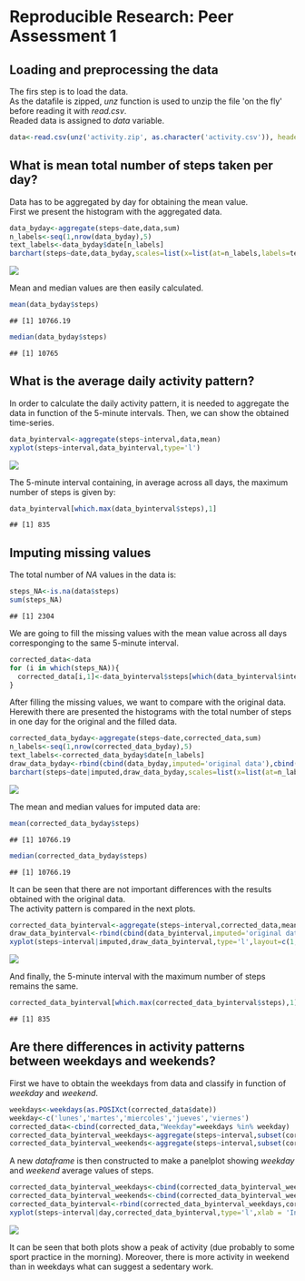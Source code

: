 # Reproducible Research: Peer Assessment 1


## Loading and preprocessing the data
The firs step is to load the data.  
As the datafile is zipped, *unz* function is used to unzip the file 'on the fly' before reading it with *read.csv*.  
Readed data is assigned to *data* variable.

```r
data<-read.csv(unz('activity.zip', as.character('activity.csv')), header=TRUE, quote="\"", stringsAsFactors=FALSE)
```


## What is mean total number of steps taken per day?
Data has to be aggregated by day for obtaining the mean value.  
First we present the histogram with the aggregated data.


```r
data_byday<-aggregate(steps~date,data,sum)
n_labels<-seq(1,nrow(data_byday),5)
text_labels<-data_byday$date[n_labels]
barchart(steps~date,data_byday,scales=list(x=list(at=n_labels,labels=text_labels,rot=45,cex=0.8)),col='red')
```

![](./PA1_template_files/figure-html/unnamed-chunk-3-1.png) 

Mean and median values are then easily calculated.

```r
mean(data_byday$steps)
```

```
## [1] 10766.19
```

```r
median(data_byday$steps)
```

```
## [1] 10765
```

## What is the average daily activity pattern?
In order to calculate the daily activity pattern, it is needed to aggregate the data in function of the 5-minute intervals. Then, we can show the obtained time-series.

```r
data_byinterval<-aggregate(steps~interval,data,mean)
xyplot(steps~interval,data_byinterval,type='l')
```

![](./PA1_template_files/figure-html/unnamed-chunk-5-1.png) 

The 5-minute interval containing, in average across all days, the maximum number of steps is given by:

```r
data_byinterval[which.max(data_byinterval$steps),1]
```

```
## [1] 835
```

## Imputing missing values
The total number of *NA* values in the data is:

```r
steps_NA<-is.na(data$steps)
sum(steps_NA)
```

```
## [1] 2304
```
We are going to fill the missing values with the mean value across all days corresponging to the same 5-minute interval.

```r
corrected_data<-data
for (i in which(steps_NA)){
  corrected_data[i,1]<-data_byinterval$steps[which(data_byinterval$interval==data[i,3])]
}
```

After filling the missing values, we want to compare with the original data.   
Herewith there are presented the histograms with the total number of steps in one day for the original and the filled data.


```r
corrected_data_byday<-aggregate(steps~date,corrected_data,sum)
n_labels<-seq(1,nrow(corrected_data_byday),5)
text_labels<-corrected_data_byday$date[n_labels]
draw_data_byday<-rbind(cbind(data_byday,imputed='original data'),cbind(corrected_data_byday,imputed='imputed data'))
barchart(steps~date|imputed,draw_data_byday,scales=list(x=list(at=n_labels,labels=text_labels,rot=45,cex=0.8)),col='red',layout=c(1,2))
```

![](./PA1_template_files/figure-html/unnamed-chunk-9-1.png) 

The mean and median values for imputed data are:

```r
mean(corrected_data_byday$steps)
```

```
## [1] 10766.19
```

```r
median(corrected_data_byday$steps)
```

```
## [1] 10766.19
```

It can be seen that there are not important differences with the results obtained with the original data.  
The activity pattern is compared in the next plots.

```r
corrected_data_byinterval<-aggregate(steps~interval,corrected_data,mean)
draw_data_byinterval<-rbind(cbind(data_byinterval,imputed='original data'),cbind(corrected_data_byinterval,imputed='imputed data'))
xyplot(steps~interval|imputed,draw_data_byinterval,type='l',layout=c(1,2))
```

![](./PA1_template_files/figure-html/unnamed-chunk-11-1.png) 

And finally, the 5-minute interval with the maximum number of steps remains the same.

```r
corrected_data_byinterval[which.max(corrected_data_byinterval$steps),1]
```

```
## [1] 835
```


## Are there differences in activity patterns between weekdays and weekends?
First we have to obtain the weekdays from data and classify in function of *weekday* and *weekend*.

```r
weekdays<-weekdays(as.POSIXct(corrected_data$date))
weekday<-c('lunes','martes','miercoles','jueves','viernes')
corrected_data<-cbind(corrected_data,"Weekday"=weekdays %in% weekday)
corrected_data_byinterval_weekdays<-aggregate(steps~interval,subset(corrected_data,corrected_data$Weekday),mean)
corrected_data_byinterval_weekends<-aggregate(steps~interval,subset(corrected_data,!corrected_data$Weekday),mean)
```
A new *dataframe* is then constructed to make a panelplot showing *weekday* and *weekend* average values of steps.

```r
corrected_data_byinterval_weekdays<-cbind(corrected_data_byinterval_weekdays,'day'=c('weekday'))
corrected_data_byinterval_weekends<-cbind(corrected_data_byinterval_weekends,'day'=c('weekend'))
corrected_data_byinterval<-rbind(corrected_data_byinterval_weekdays,corrected_data_byinterval_weekends)
xyplot(steps~interval|day,corrected_data_byinterval,type='l',xlab = 'Interval',ylab='Steps',layout=c(1,2))
```

![](./PA1_template_files/figure-html/unnamed-chunk-14-1.png) 

It can be seen that both plots show a peak of activity (due probably to some sport practice in the morning). Moreover, there is more activity in weekend than in weekdays what can suggest a sedentary work.
